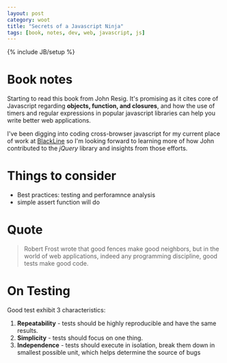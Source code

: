 ```yaml
---
layout: post
category: woot
title: "Secrets of a Javascript Ninja"
tags: [book, notes, dev, web, javascript, js]
---
```

{% include JB/setup %}


# Book notes

Starting to read this book from John Resig. It's promising as it cites core of Javascript regarding __objects, function, and closures__, and how the use of timers and regular expressions in popular javascript libraries can help you write better web applications.

I've been digging into coding cross-browser javascript for my current place of work at [BlackLine](http://www.blackline.com) so I'm looking forward to learning more of how John contributed to the *jQuery* library and insights from those efforts.

# Things to consider

* Best practices: testing and perforamnce analysis
* simple assert function will do

# Quote

> Robert Frost wrote that good fences make good neighbors, but in the world of web
> applications, indeed any programming discipline, good tests make good code.
  
# On Testing

Good test exhibit 3 characteristics:

1. **Repeatability** - tests should be highly reproducible and have the same results.
2. **Simplicity** - tests should focus on one thing.
3. **Independence** - tests should execute in isolation, break them down in smallest possible unit, which helps determine the source of bugs

